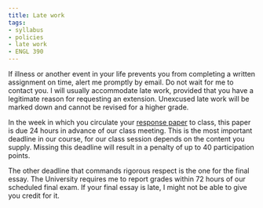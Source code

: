 ```yaml
---
title: Late work
tags:
- syllabus
- policies
- late work
- ENGL 390
---
```


If illness or another event in your life prevents you from completing a written assignment on time, alert me promptly by email.
Do not wait for me to contact you.
I will usually accommodate late work, provided that you have a legitimate reason for requesting an extension.
Unexcused late work will be marked down and cannot be revised for a higher grade.

In the week in which you circulate your [response paper](#response-papers) to class, this paper is due 24 hours in advance of our class meeting.
This is the most important deadline in our course, for our class session depends on the content you supply.
Missing this deadline will result in a penalty of up to 40 participation points.

The other deadline that commands rigorous respect is the one for the final essay.
The University requires me to report grades within 72 hours of our scheduled final exam.
If your final essay is late, I might not be able to give you credit for it.

